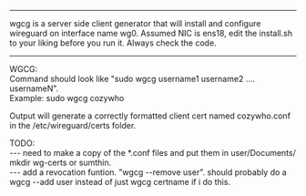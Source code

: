 
--------------------  
wgcg is a server side client generator that will install and configure wireguard on interface name wg0. 
Assumed NIC is ens18, edit the install.sh to your liking before you run it. Always check the code.

--------------------

WGCG:  
Command should look like "sudo wgcg username1 username2 .... usernameN".  
Example: sudo wgcg cozywho  

Output will generate a correctly formatted client cert named cozywho.conf in the /etc/wireguard/certs folder.

TODO:  
--- need to make a copy of the *.conf files and put them in user/Documents/ mkdir wg-certs or sumthin.  
--- add a revocation funtion. "wgcg --remove user". should probably do a wgcg --add user instead of just wgcg certname if i do this.
